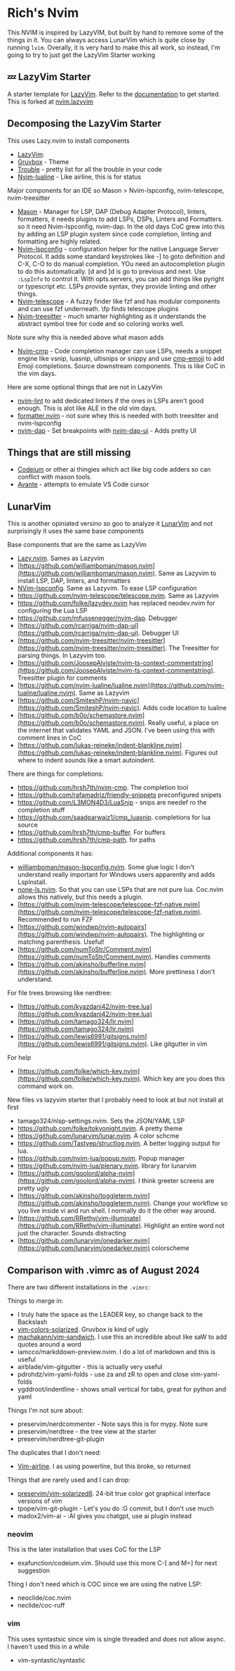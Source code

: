 # Rich's Nvim

This NVIM is inspired by LazyVIM, but built by hand to remove some of the things in it. You can always access LunarVim which is quite close
by running `lvim`. Overally, it is very hard to make this all work, so instead, I'm going to try to just get the LazyVim Starter working

## 💤 LazyVim Starter

A starter template for [LazyVim](https://github.com/LazyVim/LazyVim).
Refer to the [documentation](https://lazyvim.github.io/installation) to get started. This is forked at
[nvim.lazyvim](https://github.com/richtong/nvim.lazyvim)

## Decomposing the LazyVim Starter

This uses Lazy.nvim to install components

- [LazyVim](https://www.lazyvim.org/configuration/examples):
- [Gruvbox](ellisonleao/gruvbox.nvim) - Theme
- [Trouble](https://github.com/folke/trouble.nvim) - pretty list for all the trouble in your code
- [Nvim-lualine](https://github.com/nvim-lualine/lualine.nvim) - Like airline, this is for status

Major components for an IDE so Mason > Nvim-lspconfig, nvim-telescope, nvim-treesitter

- [Mason](https://github.com/williamboman/mason.nvim) - Manager for LSP, DAP (Debug Adapter Protocol), linters, formatters, it needs plugins to add LSPs, DSPs, Linters and Formatters. so it need Nvim-lspconfig, nvim-dap. In the old days CoC grew into this by adding an LSP plugin system since code completion, linting and formatting are highly related.
- [Nvim-lspconfig](https://github.com/neovim/nvim-lspconfig) - configuration helper for the native Language Server Protocol. It adds some standard keystrokes like \-] to goto definition and C-X, C-O to do manual completion. YOu need an autocompletion plugin to do this automatically. [d and ]d is go to previous and next. Use `:LspInfo` to control it. With opts.servers, you can add things like pyright or typescript etc. LSPs provide syntax, they provide linting and other things.
- [Nvim-telescope](https://github.com/nvim-telescope/telescope.nvim) - A fuzzy finder like fzf and has modular components and can use fzf underneath. \fp finds telescope plugins
- [Nvim-treesitter](https://github.com/nvim-treesitter/nvim-treesitter) - much smarter highlighting as it understands the abstract symbol tree for code and so coloring works well.

Note sure why this is needed above what mason adds
- [Nvim-cmp](https://github.com/hrsh7th/nvim-cmp) - Code completion manager can use LSPs, needs a snippet engine like vsnip, luasnip, ultisnips or snippy and use [cmp-emoji](https://github.com/hrsh7th/cmp-emoji) to add Emoji completions. Source downstream components. This is like CoC in the vim days.

Here are some optional things that are not in LazyVim
- [nvim-lint](https://github.com/mfussenegger/nvim-lint) to add dedicated linters if the ones in LSPs aren't good enough. This is alot like ALE in the old vim days.
- [formatter.nvim](https://github.com/mhartington/formatter.nvim) - not sure whey this is needed with both treesitter and nvim-lspconfig 
- [nvim-dap](https://github.com/mfussenegger/nvim-dap) - Set breakpoints with [nvim-dap-ui](https://github.com/rcarriga/nvim-dap-ui) - Adds pretty UI

## Things that are still missing

- [Codeium](https://github.com/Exafunction/codeium.vim) or other ai thingies which act like big code adders so can conflict with mason tools.
- [Avante](https://github.com/yetone/avante.nvim) - attempts to emulate VS Code cursor

## LunarVim

This is another opiniated versino so goo to analyze it [LunarVim](https://lunarvim.org) and not surprisingly it uses the same base components

Base components that are the same as LazyVim

- [Lazy.nvim](https://github.com/folke/lazy.nvim). Sames as Lazyvim
- [https://github.com/williamboman/mason.nvim](https://github.com/williamboman/mason.nvim). Same as Lazyvim to install LSP, DAP, linters, and formatters
- [NVim-lspconfig](https://github.com/neovim/nvim-lspconfig). Same as Lazyvim. To ease LSP configuration
- https://github.com/nvim-telescope/telescope.nvim. Same as Lazyvim
- https://github.com/folke/lazydev.nvim has replaced neodev.nvim for configuring the Lua LSP
- https://github.com/mfussenegger/nvim-dap. Debugger
- [https://github.com/rcarriga/nvim-dap-ui](https://github.com/rcarriga/nvim-dap-ui). Debugger UI
- [https://github.com/nvim-treesitter/nvim-treesitter](https://github.com/nvim-treesitter/nvim-treesitter). The Treesitter for parsing things. In Lazyvim too.
- [https://github.com/JoosepAlviste/nvim-ts-context-commentstring](https://github.com/JoosepAlviste/nvim-ts-context-commentstring). Treesitter plugin for comments
- [https://github.com/nvim-lualine/lualine.nvim](https://github.com/nvim-lualine/lualine.nvim). Same as Lazyvim
- [https://github.com/SmiteshP/nvim-navic](https://github.com/SmiteshP/nvim-navic). Adds code location to lualine
- [https://github.com/b0o/schemastore.nvim](https://github.com/b0o/schemastore.nvim). Really useful, a place on the internet that validates YAML and JSON. I've been using this with comment lines in CoC
- [https://github.com/lukas-reineke/indent-blankline.nvim](https://github.com/lukas-reineke/indent-blankline.nvim). Figures out where to indent sounds like a smart autoindent.


There are things for completions:

- https://github.com/hrsh7th/nvim-cmp. The completion tool
- https://github.com/rafamadriz/friendly-snippets preconfigured snipets
- https://github.com/L3MON4D3/LuaSnip - snips are needef ro the completion stuff
- https://github.com/saadparwaiz1/cmp_luasnip. completions for lua source
- https://github.com/hrsh7th/cmp-buffer. For buffers
- https://github.com/hrsh7th/cmp-path. for paths


Additional components it has:

- [williamboman/mason-lspconfig.nvim](https://github.com/williamboman/mason-lspconfig.nvim). Some glue logic I don't understand really important for Windows users apparently and adds LspInstall.
- [none-ls.nvim](https://github.com/nvimtools/none-ls.nvim/). So that you can use LSPs that are not pure lua. Coc.nvim allows this natively, but this needs a plugin.
- [https://github.com/nvim-telescope/telescope-fzf-native.nvim](https://github.com/nvim-telescope/telescope-fzf-native.nvim). Recommended to run FZF
- [https://github.com/windwp/nvim-autopairs](https://github.com/windwp/nvim-autopairs). The highlighting or matching parenthesis. Useful!
- [https://github.com/numToStr/Comment.nvim](https://github.com/numToStr/Comment.nvim). Handles comments
- [https://github.com/akinsho/bufferline.nvim](https://github.com/akinsho/bufferline.nvim). More prettiness I don't understand.

For file trees browsing like nerdtree:

- [https://github.com/kyazdani42/nvim-tree.lua](https://github.com/kyazdani42/nvim-tree.lua)
- [https://github.com/tamago324/lir.nvim](https://github.com/tamago324/lir.nvim)
- [https://github.com/lewis6991/gitsigns.nvim](https://github.com/lewis6991/gitsigns.nvim). Like gitgutter in vim

For help

- [https://github.com/folke/which-key.nvim](https://github.com/folke/which-key.nvim). Which key are you does this command work on.



New files vs lazyvim starter that I probably need to look at but not install at first

- tamago324/nlsp-settings.nvim. Sets the JSON/YAML LSP
- https://github.com/folke/tokyonight.nvim. A pretty theme
- https://github.com/lunarvim/lunar.nvim. A color schcme
- https://github.com/Tastyep/structlog.nvim. A better logging output for lua.
- https://github.com/nvim-lua/popup.nvim. Popup manager
- https://github.com/nvim-lua/plenary.nvim. library for lunarvim
- [https://github.com/goolord/alpha-nvim](https://github.com/goolord/alpha-nvim). I think greeter screens are pretty ugly
- [https://github.com/akinsho/toggleterm.nvim](https://github.com/akinsho/toggleterm.nvim). Change your workflow so you live inside vi and run shell. I normally do it the other way around.
- [https://github.com/RRethy/vim-illuminate](https://github.com/RRethy/vim-illuminate). Highlight an entire word not just the character. Sounds distracting
- [https://github.com/lunarvim/onedarker.nvim](https://github.com/lunarvim/onedarker.nvim) colorscheme

## Comparison with .vimrc as of August 2024

There are two different installations in the `.vimrc`:

Things to merge in:

- I truly hate the space as the LEADER key, so change back to the Backslash
- [vim-colors-solarized](altercation/vim-colors-solarized). Gruvbox is kind of ugly
- [machakann/vim-sandwich](https://github.com/machakann/vim-sandwicht). I use this an incredible about like saW to add quotes around a word
- iamcco/markddown-preview.nvim. I do a lot of markdown and this is useful
- airblade/vim-gitgutter - this is actually very useful
- pdrohdz/vim-yaml-folds - use za and zR to open and close vim-yaml-folds
- ygddroot/indentline - shows small vertical for tabs, great for python and yaml

Things I'm not sure about:

- preservim/nerdcommenter - Note says this is for mypy. Note sure
- preservim/nerdtree - the tree view at the starter
- preservim/nerdtree-git-plugin

The duplicates that I don't need:

- [Vim-airline](https://github.com/vim-airline). I as using powerline, but this broke, so returned

Things that are rarely used and I can drop:

- [preservim/vim-solarized8](https://preservim/vim-solarized8). 24-bit true color got graphical interface versions of vim
- tpope/vim-git-plugin - Let's you do :G commit, but I don't use much
- madox2/vim-ai - :AI gives you chatgpt, use ai plugin instead

### neovim

This is the later installation that uses CoC for the LSP

- exafunction/codeium.vim. Should use this more C-[ and M=] for next suggestion


Thing I don't need which is COC since we are using the native LSP:

- neoclide/coc.nvim
- neclide/coc-ruff


### vim

This uses syntastsic since vim is single threaded and does not allow async. I haven't used this in a while

- vim-syntastic/syntastic
